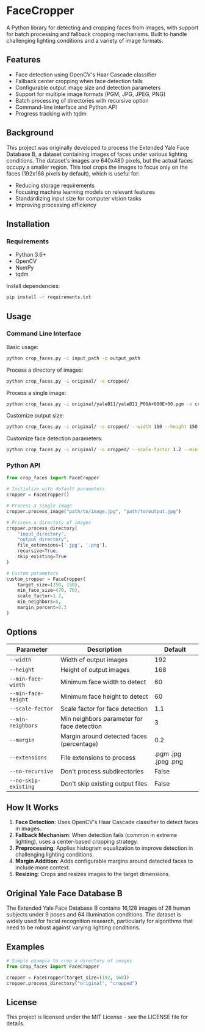 # FaceCropper

A Python library for detecting and cropping faces from images, with support for batch processing and fallback cropping mechanisms. Built to handle challenging lighting conditions and a variety of image formats.

## Features

- Face detection using OpenCV's Haar Cascade classifier
- Fallback center cropping when face detection fails
- Configurable output image size and detection parameters
- Support for multiple image formats (PGM, JPG, JPEG, PNG)
- Batch processing of directories with recursive option
- Command-line interface and Python API
- Progress tracking with tqdm

## Background

This project was originally developed to process the Extended Yale Face Database B, a dataset containing images of faces under various lighting conditions. The dataset's images are 640x480 pixels, but the actual faces occupy a smaller region. This tool crops the images to focus only on the faces (192x168 pixels by default), which is useful for:

- Reducing storage requirements
- Focusing machine learning models on relevant features
- Standardizing input size for computer vision tasks
- Improving processing efficiency

## Installation

### Requirements

- Python 3.6+
- OpenCV
- NumPy
- tqdm

Install dependencies:

```bash
pip install -r requirements.txt
```

## Usage

### Command Line Interface

Basic usage:

```bash
python crop_faces.py -i input_path -o output_path
```

Process a directory of images:

```bash
python crop_faces.py -i original/ -o cropped/
```

Process a single image:

```bash
python crop_faces.py -i original/yaleB11/yaleB11_P00A+000E+00.pgm -o cropped/yaleB11_P00A+000E+00.pgm
```

Customize output size:

```bash
python crop_faces.py -i original/ -o cropped/ --width 150 --height 150
```

Customize face detection parameters:

```bash
python crop_faces.py -i original/ -o cropped/ --scale-factor 1.2 --min-neighbors 5 --margin 0.3
```

### Python API

```python
from crop_faces import FaceCropper

# Initialize with default parameters
cropper = FaceCropper()

# Process a single image
cropper.process_image("path/to/image.jpg", "path/to/output.jpg")

# Process a directory of images
cropper.process_directory(
    "input_directory", 
    "output_directory",
    file_extensions=['.jpg', '.png'],
    recursive=True,
    skip_existing=True
)

# Custom parameters
custom_cropper = FaceCropper(
    target_size=(150, 150),
    min_face_size=(70, 70),
    scale_factor=1.2,
    min_neighbors=5,
    margin_percent=0.3
)
```

## Options

| Parameter | Description | Default |
|-----------|-------------|---------|
| `--width` | Width of output images | 192 |
| `--height` | Height of output images | 168 |
| `--min-face-width` | Minimum face width to detect | 60 |
| `--min-face-height` | Minimum face height to detect | 60 |
| `--scale-factor` | Scale factor for face detection | 1.1 |
| `--min-neighbors` | Min neighbors parameter for face detection | 3 |
| `--margin` | Margin around detected faces (percentage) | 0.2 |
| `--extensions` | File extensions to process | .pgm .jpg .jpeg .png |
| `--no-recursive` | Don't process subdirectories | False |
| `--no-skip-existing` | Don't skip existing output files | False |

## How It Works

1. **Face Detection**: Uses OpenCV's Haar Cascade classifier to detect faces in images.
2. **Fallback Mechanism**: When detection fails (common in extreme lighting), uses a center-based cropping strategy.
3. **Preprocessing**: Applies histogram equalization to improve detection in challenging lighting conditions.
4. **Margin Addition**: Adds configurable margins around detected faces to include more context.
5. **Resizing**: Crops and resizes images to the target dimensions.

## Original Yale Face Database B

The Extended Yale Face Database B contains 16,128 images of 28 human subjects under 9 poses and 64 illumination conditions. The dataset is widely used for facial recognition research, particularly for algorithms that need to be robust against varying lighting conditions.

## Examples

```python
# Simple example to crop a directory of images
from crop_faces import FaceCropper

cropper = FaceCropper(target_size=(192, 168))
cropper.process_directory("original", "cropped")
```

## License

This project is licensed under the MIT License - see the LICENSE file for details.
